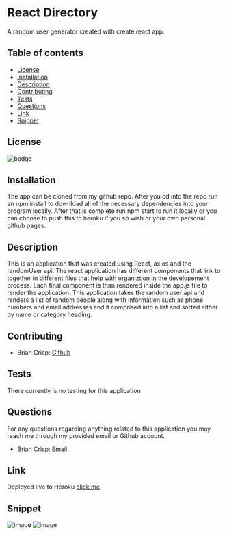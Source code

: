 # React Directory

A random user generator created with create react app.


## Table of contents

- [License](#license)
- [Installation](#installation)
- [Description](#description)
- [Contributing](#contributing)
- [Tests](#tests)
- [Questions](#questions)
- [Link](#link)
- [Snippet](#snippet)

## License

![badge](https://img.shields.io/static/v1?label=license&message=MIT&color=green)

## Installation

The app can be cloned from my github repo. After you cd into the repo run an npm install to download all of the necessary
dependencies into your program locally. After that is complete run npm start to run it locally or you can choose to push
this to heroku if you so wish or your own personal github pages.

## Description

This is an application that was created using React, axios and the randomUser api. The react application has different
components that link to together in different files that help with organiztion in the developement process. Each final 
component is than rendered inside the app.js file to render the application. This application takes the random user api 
and renders a list of random people along with information such as phone numbers and email addresses and it comprised into 
a list and sorted either by name or category heading.

## Contributing

- Brian Crisp: [Github](https://github.com/bcrisp084)

## Tests

There currently is no testing for this application

## Questions

For any questions regarding anything related to this application you may reach me through my provided email or Github account.

- Brian Crisp: [Email](crisp73001@gmail.com)

## Link

Deployed live to Heroku [click me](https://bcrisp084.github.io/react-directory/)

## Snippet
![image](https://user-images.githubusercontent.com/73912705/116828806-1f502e00-ab6f-11eb-8185-262bf1b51f2d.png)
![image](https://user-images.githubusercontent.com/73912705/116828819-37c04880-ab6f-11eb-842f-f7076dd1be13.png)
